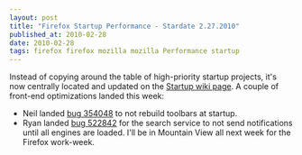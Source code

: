 ```yaml
---
layout: post
title: "Firefox Startup Performance - Stardate 2.27.2010"
published_at: 2010-02-28
date: 2010-02-28
tags: firefox firefox mozilla mozilla Performance startup
---
```


Instead of copying around the table of high-priority startup projects, it's now centrally located and updated on the [Startup wiki page](https://wiki.mozilla.org/Firefox/Projects/Startup_Time_Improvements#Active_Projects). A couple of front-end optimizations landed this week:

*   Neil landed [bug 354048](https://bugzilla.mozilla.org/show_bug.cgi?id=354048) to not rebuild toolbars at startup.
*   Ryan landed [bug 522842](https://bugzilla.mozilla.org/show_bug.cgi?id=522842) for the search service to not send notifications until all engines are loaded.
I'll be in Mountain View all next week for the Firefox work-week.